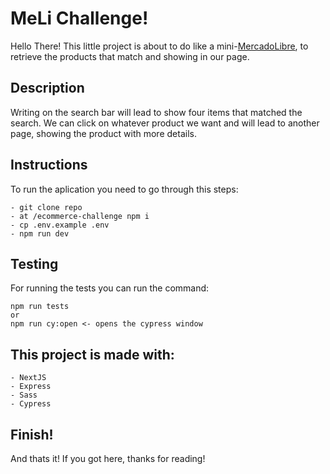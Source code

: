 # MeLi Challenge!

Hello There! This little project is about to do like a mini-[MercadoLibre](https://www.mercadolibre.com.ar/), to retrieve the products that match and showing in our page.

## Description

Writing on the search bar will lead to show four items that matched the search.
We can click on whatever product we want and will lead to another page, showing the product
with more details.

## Instructions

To run the aplication you need to go through this steps:

```
- git clone repo
- at /ecommerce-challenge npm i
- cp .env.example .env
- npm run dev
```

## Testing

For running the tests you can run the command:

```
npm run tests
or
npm run cy:open <- opens the cypress window
```

## This project is made with:

```
- NextJS
- Express
- Sass
- Cypress
```

## Finish!

And thats it! If you got here, thanks for reading!
